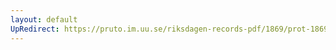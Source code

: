 ```yaml
---
layout: default
UpRedirect: https://pruto.im.uu.se/riksdagen-records-pdf/1869/prot-1869--ak--128.pdf
---
```

